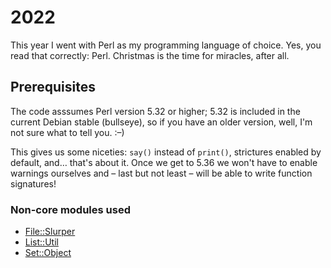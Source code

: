 # 2022

This year I went with Perl as my programming language of choice. Yes, you read
that correctly: Perl. Christmas is the time for miracles, after all.

## Prerequisites

The code asssumes Perl version 5.32 or higher; 5.32 is included in the current
Debian stable (bullseye), so if you have an older version, well, I'm not sure
what to tell you. :–)

This gives us some niceties: `say()` instead of `print()`, strictures enabled by
default, and… that's about it. Once we get to 5.36 we won't have to enable
warnings ourselves and – last but not least – will be able to write function
signatures!

### Non-core modules used
- [File::Slurper](https://metacpan.org/pod/File::Slurper)
- [List::Util](https://metacpan.org/pod/List::Util)
- [Set::Object](https://metacpan.org/pod/Set::Object)
